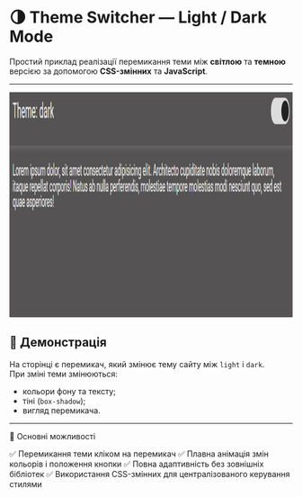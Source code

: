 # 🌗 Theme Switcher — Light / Dark Mode

Простий приклад реалізації перемикання теми між **світлою** та **темною** версією за допомогою **CSS-змінних** та **JavaScript**.

---

<p align="center">
  <img src="img/Screenshot_4.png" alt="Image 1" width="800" height="400">
</p>

## 🚀 Демонстрація

На сторінці є перемикач, який змінює тему сайту між `light` і `dark`.  
При зміні теми змінюються:
- кольори фону та тексту;
- тіні (`box-shadow`);
- вигляд перемикача.

---

🧩 Основні можливості

✅ Перемикання теми кліком на перемикач
✅ Плавна анімація змін кольорів і положення кнопки
✅ Повна адаптивність без зовнішніх бібліотек
✅ Використання CSS-змінних для централізованого керування стилями
